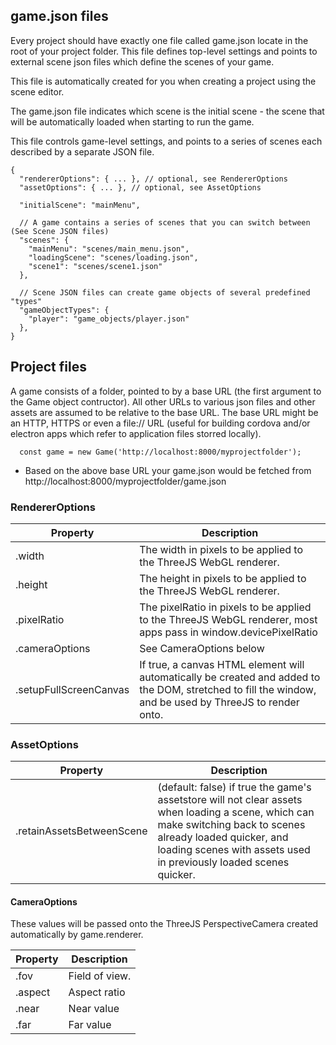 ## game.json files
Every project should have exactly one file called game.json locate in the root of your project folder. This file defines top-level settings and points to external scene json files which define the scenes of your game.

This file is automatically created for you when creating a project using the scene editor.

The game.json file indicates which scene is the initial scene - the scene that will be automatically loaded when starting to run the game.

This file controls game-level settings, and points to a series of scenes each described by a separate JSON file.

```
{
  "rendererOptions": { ... }, // optional, see RendererOptions
  "assetOptions": { ... }, // optional, see AssetOptions

  "initialScene": "mainMenu",

  // A game contains a series of scenes that you can switch between (See Scene JSON files)
  "scenes": {
    "mainMenu": "scenes/main_menu.json",
    "loadingScene": "scenes/loading.json",
    "scene1": "scenes/scene1.json"
  },

  // Scene JSON files can create game objects of several predefined "types"
  "gameObjectTypes": {
    "player": "game_objects/player.json"
  },
}
```

## Project files
A game consists of a folder, pointed to by a base URL (the first argument to the Game object contructor).
All other URLs to various json files and other assets are assumed to be relative to the base URL.
The base URL might be an HTTP, HTTPS or even a file:// URL (useful for building cordova and/or 
electron apps which refer to application files storred locally).

```
  const game = new Game('http://localhost:8000/myprojectfolder');
```

- Based on the above base URL your game.json would be fetched from http://localhost:8000/myprojectfolder/game.json

### RendererOptions

| Property                     | Description                                                                                       |
| -----------------------------| ------------------------------------------------------------------------------------------------- |
| .width                       | The width in pixels to be applied to the ThreeJS WebGL renderer.                                  |
| .height                      | The height in pixels to be applied to the ThreeJS WebGL renderer.                                 |
| .pixelRatio                  | The pixelRatio in pixels to be applied to the ThreeJS WebGL renderer, most apps pass in window.devicePixelRatio  |
| .cameraOptions               | See CameraOptions below                                                                           |
| .setupFullScreenCanvas       | If true, a canvas HTML element will automatically be created and added to the DOM, stretched to fill the window, and be used by ThreeJS to render onto.  |

### AssetOptions

| Property                  | Description                                                                      |
| ------------------------- | -------------------------------------------------------------------------------- |
| .retainAssetsBetweenScene | (default: false) if true the game's assetstore will not clear assets when loading a scene, which can make switching back to scenes already loaded quicker, and loading scenes with assets used in previously loaded scenes quicker. |

#### CameraOptions
These values will be passed onto the ThreeJS PerspectiveCamera created automatically by game.renderer.

| Property                 | Description                                                                      |
| -------------------------| -------------------------------------------------------------------------------- |
| .fov                     | Field of view.                                                                   |
| .aspect                  | Aspect ratio                                                                     |
| .near                    | Near value                                                                       |
| .far                     | Far value                                                                        |

